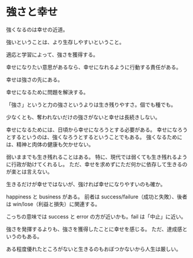 # 強さと幸せ

強くなるのは幸せの近道。

強いということは、より生存しやすいということ。

適応と学習によって、強さを獲得する。

幸せになりたい意思があるなら、幸せになれるように行動する責任がある。

幸せは強さの先にある。

幸せになるために問題を解決する。

「強さ」というと力の強さというよりは生き残りやすさ。個でも種でも。

少なくとも、奪われないだけの強さがないと幸せは長続きしない。

幸せになるためには、日頃から幸せになろうとする必要がある。
幸せになろうとするというのは、強くなろうとするということでもある。
強くなるためには、精神と肉体の健康も欠かせない。

弱いままでも生き残れることはある。
特に、現代では弱くても生き残れるように行政が助けてくれるし。
ただ、幸せを求めずにただ何かに依存して生きるのが楽とは言えない。

生きるだけが幸せではないが、強ければ幸せになりやすいのも確か。

happiness と business がある。
前者は success/failure（成功と失敗）、後者は win/lose（利益と損失）に関連する。

こっちの意味では success と error の方が近いかも。fail は「中止」に近い。

強さを発揮するよりも、強さを獲得したことに幸せを感じる。
ただ、達成感というのもある。

ある程度優れたところがないと生きるのもおぼつかないから人生は厳しい。
